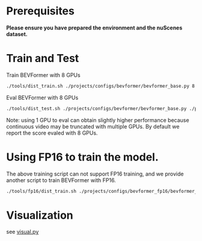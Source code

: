 # Prerequisites

**Please ensure you have prepared the environment and the nuScenes dataset.**

# Train and Test

Train BEVFormer with 8 GPUs 
```bash
./tools/dist_train.sh ./projects/configs/bevformer/bevformer_base.py 8
```

Eval BEVFormer with 8 GPUs
```bash
./tools/dist_test.sh ./projects/configs/bevformer/bevformer_base.py ./path/to/ckpts.pth 8
```
Note: using 1 GPU to eval can obtain slightly higher performance because continuous video may be truncated with multiple GPUs. By default we report the score evaled with 8 GPUs.



# Using FP16 to train the model.
The above training script can not support FP16 training, 
and we provide another script to train BEVFormer with FP16.

```bash
./tools/fp16/dist_train.sh ./projects/configs/bevformer_fp16/bevformer_tiny_fp16.py 8
```


# Visualization 

see [visual.py](../tools/analysis_tools/visual.py)